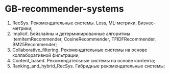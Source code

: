 # GB-recommender-systems
1. RecSys. Рекомендательные системы. Loss, ML-метрики, Бизнес-метрики;
2. Implicit. Бейзлайны и детерминированные алгоритмы ItemItemRecommender, CosineRecommender, TFIDFRecommender, BM25Recommender;
3. Collaborative_filtering. Рекомендательные системы на основе коллаборативной фильтрации;
4. Content_based. Рекомендательные системы на основе контента;
5. Ranking_and_hybrid_RecSys. Гибридные рекомендательные системы;
